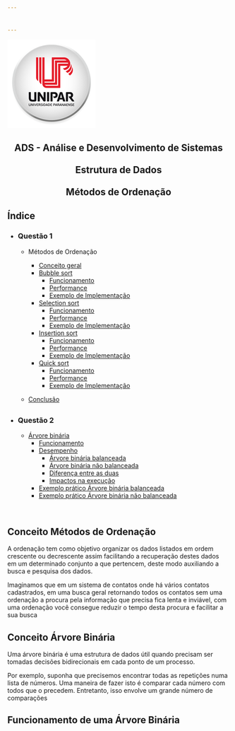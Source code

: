 ```yaml
---


---
```


<p><img src="/img/unipar.png" alt="Alt text " title="teste"></p>
<div align="center"><b></b><h2>ADS - Análise e Desenvolvimento de Sistemas
<b><br><br>Estrutura de Dados 
<br><br>Métodos de Ordenação</b></h2></div>
<h2>Índice</h2>
<ul>
<li>
<h3>Questão 1</h3>
<ul>
<li>
<p>Métodos de Ordenação</p>
<ul>
<li><a href="#Conceito-M%C3%A9todos-de-Ordena%C3%A7%C3%A3o">Conceito geral</a></li>
<li><a href="Methods/BubbleSort.md">Bubble sort</a>
<ul>
<li><a href="Methods/BubbleSort.md#Funcionamento">Funcionamento</a></li>
<li><a href="Methods/BubbleSort.md#Performance">Performance</a></li>
<li><a href="Methods/BubbleSort.md#Exemplo-de-Implementa%C3%A7%C3%A3o">Exemplo de Implementação</a></li>
</ul>
</li>
<li><a href="Methods/SelectionSort.md">Selection sort</a>
<ul>
<li><a href="SelectionSort.md#Funcionamento">Funcionamento</a></li>
<li><a href="SelectionSort.md#Performance">Performance</a></li>
<li><a href="SelectionSort.md#Exemplo-de-Implementa%C3%A7%C3%A3o">Exemplo de Implementação</a></li>
</ul>
</li>
<li><a href="Methods/InsertionSort.md">Insertion sort</a>
<ul>
<li><a href="Methods/InsertionSort.md#Funcionamento">Funcionamento</a></li>
<li><a href="Methods/InsertionSort.md#Performance">Performance</a></li>
<li><a href="Methods/InsertionSort.md#Exemplo-de-Implementa%C3%A7%C3%A3o">Exemplo de Implementação</a></li>
</ul>
</li>
<li><a href="Methods/QuickSort.md">Quick sort</a>
<ul>
<li><a href="Methods/QuickSort.md#Funcionamento">Funcionamento</a></li>
<li><a href="Methods/QuickSort.md#Performance">Performance</a></li>
<li><a href="Methods/QuickSort.md#Exemplo-de-Implementa%C3%A7%C3%A3o">Exemplo de Implementação</a></li>
</ul>
</li>
</ul>
</li>
<li>
<p><a href="Methods/Conclusion.md">Conclusão</a></p>
</li>
</ul>
<h2 id="section"></h2>
</li>
<li>
<h3>Questão 2</h3>
<ul>
<li><a href="#Conceito-%C3%81rvore-Bin%C3%A1ria">Árvore binária</a>
<ul>
<li><a href="#Funcionamento-de-uma-%C3%81rvore-Bin%C3%A1ria">Funcionamento</a></li>
<li><a href="">Desempenho </a>
<ul>
<li><a href="">Árvore binária balanceada</a></li>
<li><a href="">Árvore binária não balanceada</a></li>
<li><a href="">Diferença entre as duas</a></li>
<li><a href="">Impactos na execução</a></li>
</ul>
</li>
<li><a href="">Exemplo prático Árvore binária balanceada</a></li>
<li><a href="">Exemplo prático Árvore binária não balanceada</a></li>
</ul>
</li>
</ul>
</li>
</ul>
<br>
<h2 id="conceito-métodos-de-ordenaçãodiv">Conceito Métodos de Ordenação</h2>
<p>	A ordenação tem como objetivo organizar os dados listados em ordem crescente ou decrescente assim facilitando a recuperação destes dados em um determinado conjunto a que pertencem, deste modo auxiliando a busca e pesquisa dos dados.</p>
	<p>Imaginamos que em um sistema de contatos onde há vários contatos cadastrados, em uma busca geral retornando todos os contatos sem uma ordenação a procura pela informação que precisa fica lenta e inviável, com uma ordenação você consegue reduzir o tempo desta procura e facilitar a sua busca</p>
<h2 id="conceito-árvore-binária">Conceito Árvore Binária</h2>
<p>Uma árvore binária é uma estrutura de dados útil quando precisam ser tomadas decisões bidirecionais em cada ponto de um processo.</p>
<p>Por exemplo, suponha que precisemos encontrar todas as repetições numa lista de números. Uma maneira de fazer isto é comparar cada número com todos que o precedem. Entretanto, isso envolve um grande número de comparações</p>
<h2 id="funcionamento-de-uma-árvore-binária">Funcionamento de uma Árvore Binária</h2>
<p></p>

